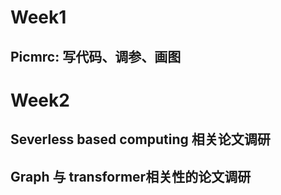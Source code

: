 # Week1
## Picmrc: 写代码、调参、画图
# Week2
## Severless based computing 相关论文调研

## Graph 与 transformer相关性的论文调研
